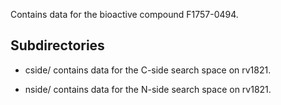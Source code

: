 Contains data for the bioactive compound F1757-0494.

## Subdirectories

- cside/ contains data for the C-side search space on rv1821.

- nside/ contains data for the N-side search space on rv1821.

